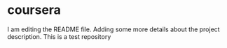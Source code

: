# coursera
I am editing the README file. Adding some more details about the project description.
This is a test repository
